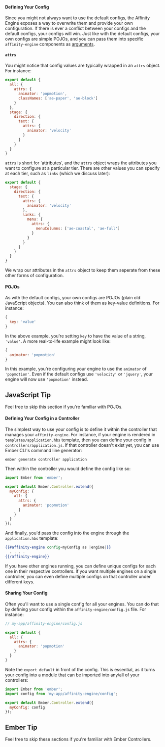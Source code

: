 #### Defining Your Config

Since you might not always want to use the default configs, the Affinity Engine exposes a way to overwrite them and provide your own configuration. If there is ever a conflict between your configs and the default configs, your configs will win. Just like with the default configs, your own configs are simple POJOs, and you can pass them into specific `affinity-engine` components as [arguments](#/api/engine/usage?anchor=arguments).

#### `attrs`

You might notice that config values are typically wrapped in an `attrs` object. For instance:

```js
export default {
  all: {
    attrs: {
      animator: 'popmotion',
      classNames: ['ae-paper', 'ae-block']
    }
  },
  stage: {
    direction: {
      text: {
        attrs: {
          animator: 'velocity'
        }
      }
    }
  }
}
```

`attrs` is short for 'attributes', and the `attrs` object wraps the attributes you want to configure at a particular tier. There are other values you can specify at each tier, such as `links` (which we discuss later):

```js
export default {
  stage: {
    direction: {
      text: {
        attrs: {
          animator: 'velocity'
        },
        links: {
          menu: {
            attrs: {
              menuColumns: ['ae-coastal', 'ae-full']
            }
          }
        }
      }
    }
  }
}
```

We wrap our attributes in the `attrs` object to keep them seperate from these other forms of configuration.

#### POJOs

<div class="row">

<div class="with-aside small-order-2 medium-order-1">

As with the default configs, your own configs are POJOs (plain old JavaScript objects). You can also think of them as key-value definitions. For instance:

```js
{
  key: 'value'
}
```

In the above example, you're setting `key` to have the value of a string, `'value'`. A more real-to-life example might look like:

```js
{
  animator: 'popmotion'
}
```

In this example, you're configuring your engine to use the `animator` of `'popmotion'`. Even if the default configs use `'velocity'` or `'jquery'`, your engine will now use `'popmotion'` instead.

</div>

<aside class="aside javascript small-order-1 medium-order-2">

# JavaScript Tip

Feel free to skip this section if you're familiar with POJOs.

</aside>

</div>

<div class="row">

<div class="with-aside small-order-2 medium-order-1">

#### Defining Your Config in a Controller

The simplest way to use your config is to define it within the controller that manages your `affinity-engine`. For instance, if your engine is rendered in `templates/application.hbs` template, then you can define your config in `controllers/application.js`. If that controller doesn't exist yet, you can use Ember CLI's command line generator:

```bash
ember generate controller application
```

Then within the controller you would define the config like so:

```js
import Ember from 'ember';

export default Ember.Controller.extend({
  myConfig: {
    all: {
      attrs: {
        animator: 'popmotion'
      }
    }
  }
});
```

And finally, you'd pass the config into the engine through the `application.hbs` template:

```hbs
{{#affinity-engine config=myConfig as |engine|}}
  . . . .
{{/affinity-engine}}
```

If you have other engines running, you can define unique configs for each one in their respective controllers. If you want multiple engines on a single controller, you can even define multiple configs on that controller under different keys.

#### Sharing Your Config

Often you'll want to use a single config for all your engines. You can do that by defining your config within the `affinity-engine/config.js` file. For instance:

```js
// my-app/affinity-engine/config.js

export default {
  all: {
    attrs: {
      animator: 'popmotion'
    }
  }
}
```

Note the `export default` in front of the config. This is essential, as it turns your config into a module that can be imported into any/all of your controllers:

```js
import Ember from 'ember';
import config from 'my-app/affinity-engine/config';

export default Ember.Controller.extend({
  myConfig: config
});
```

</div>

<aside class="aside ember small-order-1 medium-order-2">

# Ember Tip

Feel free to skip these sections if you're familiar with Ember Controllers.

</aside>

</div>
